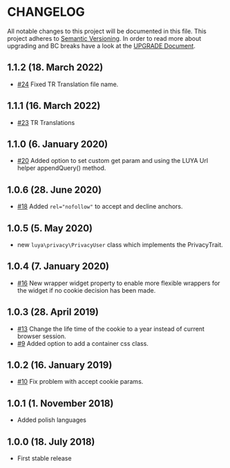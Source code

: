 # CHANGELOG

All notable changes to this project will be documented in this file. This project adheres to [Semantic Versioning](http://semver.org/).
In order to read more about upgrading and BC breaks have a look at the [UPGRADE Document](UPGRADE.md).

## 1.1.2 (18. March 2022)

+ [#24](https://github.com/luyadev/luya-privacy/pull/24) Fixed TR Translation file name.

## 1.1.1 (16. March 2022)

+ [#23](https://github.com/luyadev/luya-privacy/pull/23) TR Translations

## 1.1.0 (6. January 2020)

+ [#20](https://github.com/luyadev/luya-privacy/pull/20) Added option to set custom get param and using the LUYA Url helper appendQuery() method.

## 1.0.6 (28. June 2020)

+ [#18](https://github.com/luyadev/luya-privacy/pull/18) Added `rel="nofollow"` to accept and decline anchors.

## 1.0.5 (5. May 2020)

+ new `luya\privacy\PrivacyUser` class which implements the PrivacyTrait.

## 1.0.4 (7. January 2020)

+ [#16](https://github.com/luyadev/luya-privacy/pull/16) New wrapper widget property to enable more flexible wrappers for the widget if no cookie decision has been made.

## 1.0.3 (28. April 2019)

+ [#13](https://github.com/luyadev/luya-privacy/issues/13) Change the life time of the cookie to a year instead of current browser session.
+ [#9](https://github.com/luyadev/luya-privacy/issues/9) Added option to add a container css class.

## 1.0.2 (16. January 2019)

+ [#10](https://github.com/luyadev/luya-privacy/issues/10) Fix problem with accept cookie params.

## 1.0.1 (1. November 2018)

+ Added polish languages

## 1.0.0 (18. July 2018)

+ First stable release
